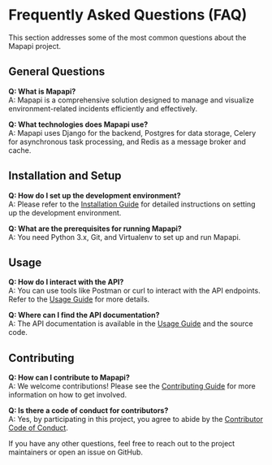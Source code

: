 # Frequently Asked Questions (FAQ)

This section addresses some of the most common questions about the Mapapi project.

## General Questions

**Q: What is Mapapi?**  
A: Mapapi is a comprehensive solution designed to manage and visualize environment-related incidents efficiently and effectively.

**Q: What technologies does Mapapi use?**  
A: Mapapi uses Django for the backend, Postgres for data storage, Celery for asynchronous task processing, and Redis as a message broker and cache.

## Installation and Setup

**Q: How do I set up the development environment?**  
A: Please refer to the [Installation Guide](installation.md) for detailed instructions on setting up the development environment.

**Q: What are the prerequisites for running Mapapi?**  
A: You need Python 3.x, Git, and Virtualenv to set up and run Mapapi.

## Usage

**Q: How do I interact with the API?**  
A: You can use tools like Postman or curl to interact with the API endpoints. Refer to the [Usage Guide](usage.md) for more details.

**Q: Where can I find the API documentation?**  
A: The API documentation is available in the [Usage Guide](usage.md) and the source code.

## Contributing

**Q: How can I contribute to Mapapi?**  
A: We welcome contributions! Please see the [Contributing Guide](contributing.md) for more information on how to get involved.

**Q: Is there a code of conduct for contributors?**  
A: Yes, by participating in this project, you agree to abide by the [Contributor Code of Conduct](CODE_OF_CONDUCT.md).

If you have any other questions, feel free to reach out to the project maintainers or open an issue on GitHub.
